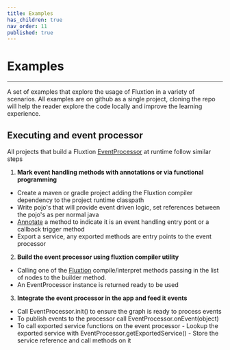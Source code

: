 ```yaml
---
title: Examples
has_children: true
nav_order: 11
published: true
---
```


# Examples
---

A set of examples that explore the usage of Fluxtion in a variety of scenarios. All examples are on github as a single 
project, cloning the repo will help the reader explore the code locally and improve the learning experience.

## Executing and event processor

All projects that build a Fluxtion [EventProcessor]({{site.EventProcessor_link}}) at runtime follow similar steps

1. **Mark event handling methods with annotations or via functional programming**
  - Create a maven or gradle project adding the Fluxtion compiler dependency to the project runtime classpath
  - Write pojo's that will provide event driven logic, set references between the pojo's as per normal java
  - [Annotate]({{site.fluxtion_src_runtime}}/annotations/) a method to indicate it is an event handling entry pont or a callback trigger method
  - Export a service, any exported methods are entry points to the event processor
2.  **Build the event processor using fluxtion compiler utility**
   - Calling one of the [Fluxtion]({{site.Fluxtion_link}}) compile/interpret methods passing in the list of nodes to the builder method. 
   - An EventProcessor instance is returned ready to be used
3. **Integrate the event processor in the app and feed it events**
  - Call EventProcessor.init() to ensure the graph is ready to process events
  - To publish events to the processor call EventProcessor.onEvent(object)
  - To call exported service functions on the event processor
        - Lookup the exported service with EventProcessor.getExportedService()
        - Store the service reference and call methods on it
